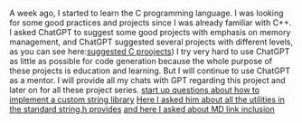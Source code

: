 A week ago, I started to learn the C programming language. I was looking for some good practices and projects since I was already familiar with C++. I asked ChatGPT to suggest some good projects with emphasis on memory management, and ChatGPT suggested several projects with different levels, as you can see here:[suggested C proojects](https://chatgpt.com/share/68b39ee5-7280-800f-9f07-d99a4f5d1902))
I try very hard to use ChatGPT as little as possible for code generation because the whole purpose of these projects is education and learning. But I will continue to use ChatGPT as a mentor. I will provide all my chats with GPT regarding this project and later on for all these project series. 
[start up questions about how to implement a custom string library](https://chatgpt.com/share/68b63826-9cc8-8010-87d2-2b7f619ca22b)
[Here I asked him about all the utilities in the standard string.h provides](https://chatgpt.com/share/68b638d3-0f70-8010-8dcb-a9d9d7d3e25f)
[and here I asked about MD link inclusion](https://chatgpt.com/share/68b63903-02e8-8010-9a69-8dd049097133)
